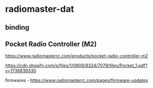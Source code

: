 
# radiomaster-dat


## binding 

## Pocket Radio Controller (M2)


https://www.radiomasterrc.com/products/pocket-radio-controller-m2

https://cdn.shopify.com/s/files/1/0609/8324/7079/files/Pocket_1.pdf?v=1736839330

firmwares - https://www.radiomasterrc.com/pages/firmware-updates


